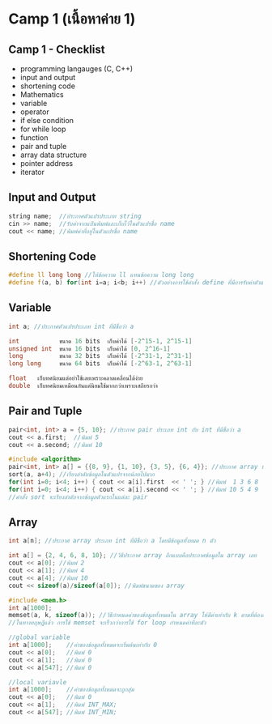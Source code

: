 # Camp 1 (เนื้อหาค่าย 1)
## Camp 1 - Checklist
  - programming langauges (C, C++)
  - input and output
  - shortening code
  - Mathematics
  - variable
  - operator
  - if else condition
  - for while loop
  - function
  - pair and tuple
  - array data structure
  - pointer address
  - iterator
## Input and Output
```cpp
string name;  //ประกาศตัวแปรประเภท string
cin >> name;  //รับค่าจากแป้นพิมพ์และเก็บไว้ในตัวแปรชื่อ name
cout << name; //พิมพ์ค่าที่อยู่ในตัวแปรชื่อ name
```
## Shortening Code
```cpp
#define ll long long //ให้ข้อความ ll แทนข้อความ long long
#define f(a, b) for(int i=a; i<b; i++) //ตัวอย่างการใช้คำสั่ง define ที่มีการรับค่าตัวแปร
```
## Variable
```cpp
int a; //ประกาศตัวแปรประเภท int ที่มีชื่อว่า a
```
```cpp
int           ขนาด 16 bits  เก็บค่าได้ [-2^15-1, 2^15-1]
unsigned int  ขนาด 16 bits  เก็บค่าได้ [0, 2^16-1]
long          ขนาด 32 bits  เก็บค่าได้ [-2^31-1, 2^31-1]
long long     ขนาด 64 bits  เก็บค่าได้ [-2^63-1, 2^63-1]
```
```cpp
float   เก็บทศนิยมแต่อย่าใช้เลยเพราะคลาดเคลื่อนได้ง่าย
double  เก็บทศนิยมเหมือนกันแต่นิยมใช้มากกว่าเพราะเสถียรกว่า
```
## Pair and Tuple
```cpp
pair<int, int> a = {5, 10}; //ประกาศ pair ประเภท int กับ int ที่มีชื่อว่า a
cout << a.first;  //พิมพ์ 5
cout << a.second; //พิมพ์ 10
```
```cpp
#include <algorithm>
pair<int, int> a[] = {{8, 9}, {1, 10}, {3, 5}, {6, 4}}; //ประกาศ array ประเภท pair<int, int> ที่มีชื่อว่า a
sort(a, a+4); //เรียงลำดับข้อมูลในตัวแปรจากน้อยไปมาก
for(int i=0; i<4; i++) { cout << a[i].first  << ' '; } //พิมพ์  1 3 6 8
for(int i=0; i<4; i++) { cout << a[i].second << ' '; } //พิมพ์ 10 5 4 9
//คำสั่ง sort จะเรียงลำดับจากข้อมูลตัวแรกในแต่ละ pair
```
## Array
```cpp
int a[n]; //ประกาศ array ประเภท int ที่มีชื่อว่า a โดยมีข้อมูลทั้งหมด n ตัว
```
```cpp
int a[] = {2, 4, 6, 8, 10}; //วิธีประกาศ array อีกแบบคือประกาศข้อมูลใน array เลย
cout << a[0]; //พิมพ์ 2
cout << a[1]; //พิมพ์ 4
cout << a[4]; //พิมพ์ 10
cout << sizeof(a)/sizeof(a[0]); //พิมพ์ขนาดของ array
```
```cpp
#include <mem.h>
int a[1000];
memset(a, k, sizeof(a)); //วิธีกำหนดค่าของข้อมูลทั้งหมดใน array ให้มีค่าเท่ากับ k ตามที่ต้องการ
//ในทางทฤษฎีแล้ว การใช้ memset จะเร็วกว่าการใช้ for loop กำหนดค่าทีละตัว
```
```cpp
//global variable
int a[1000];    //ค่าของข้อมูลทั้งหมดจะเริ่มต้นเท่ากับ 0
cout << a[0];   //พิมพ์ 0
cout << a[1];   //พิมพ์ 0
cout << a[547]; //พิมพ์ 0

//local variavle
int a[1000];    //ค่าของข้อมูลทั้งหมดจะถูกสุ่ม
cout << a[0];   //พิมพ์ 0
cout << a[1];   //พิมพ์ INT_MAX;
cout << a[547]; //พิมพ์ INT_MIN;
```
